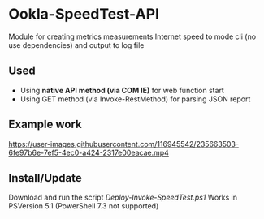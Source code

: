 # Ookla-SpeedTest-API
Module for creating metrics measurements Internet speed to mode cli (no use dependencies) and output to log file
## Used
- Using **native API method (via COM IE)** for web function start
- Using GET method (via Invoke-RestMethod) for parsing JSON report
## Example work
https://user-images.githubusercontent.com/116945542/235663503-6fe97b6e-7ef5-4ec0-a424-2317e00eacae.mp4
## Install/Update
Download and run the script *Deploy-Invoke-SpeedTest.ps1*
Works in PSVersion 5.1 (PowerShell 7.3 not supported)
